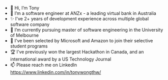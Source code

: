 - 👋 Hi, I’m Tony
- 👀 I’m a software engineer at ANZx - a leading virtual bank in Australia
- ✨ I've 2+ years of development experience across multiple global software company
- 🌱 I’m currently pursuing master of software engineering in the University of Melbourne
- 💞️ I've been selected by Microsoft and Amazon to join their selective student programs
- 🏆 I've previously won the largest Hackathon in Canada, and an international award by a US Technology Journal
- 📫 Please reach me on LinkedIn https://www.linkedin.com/in/tonywongthw/
 
<!---
tonywongthw/tonywongthw is a ✨ special ✨ repository because its `README.md` (this file) appears on your GitHub profile.
You can click the Preview link to take a look at your changes.
--->
